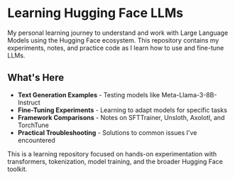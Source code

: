 # Learning Hugging Face LLMs

My personal learning journey to understand and work with Large Language Models using the Hugging Face ecosystem. This repository contains my experiments, notes, and practice code as I learn how to use and fine-tune LLMs.

## What's Here

- **Text Generation Examples** - Testing models like Meta-Llama-3-8B-Instruct
- **Fine-Tuning Experiments** - Learning to adapt models for specific tasks
- **Framework Comparisons** - Notes on SFTTrainer, Unsloth, Axolotl, and TorchTune
- **Practical Troubleshooting** - Solutions to common issues I've encountered

This is a learning repository focused on hands-on experimentation with transformers, tokenization, model training, and the broader Hugging Face toolkit.